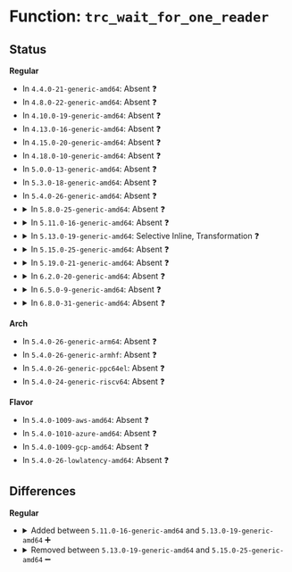 # Function: <code>trc_wait_for_one_reader</code>

## Status
<b>Regular</b>
<ul>
<li>
In <code>4.4.0-21-generic-amd64</code>: Absent ❓
</li>
<li>
In <code>4.8.0-22-generic-amd64</code>: Absent ❓
</li>
<li>
In <code>4.10.0-19-generic-amd64</code>: Absent ❓
</li>
<li>
In <code>4.13.0-16-generic-amd64</code>: Absent ❓
</li>
<li>
In <code>4.15.0-20-generic-amd64</code>: Absent ❓
</li>
<li>
In <code>4.18.0-10-generic-amd64</code>: Absent ❓
</li>
<li>
In <code>5.0.0-13-generic-amd64</code>: Absent ❓
</li>
<li>
In <code>5.3.0-18-generic-amd64</code>: Absent ❓
</li>
<li>
In <code>5.4.0-26-generic-amd64</code>: Absent ❓
</li>
<li>
<details>
<summary>In <code>5.8.0-25-generic-amd64</code>: Absent ❓</summary>

```json
{
  "name": "trc_wait_for_one_reader",
  "collision_type": "Unique Static",
  "inline_type": "Selective",
  "funcs": [
    {
      "addr": 18446744071580094746,
      "name": "trc_wait_for_one_reader",
      "external": false,
      "loc": "kernel/rcu/tasks.h:877",
      "file": "kernel/rcu/update.c",
      "inline": "not declared, inlined",
      "caller_inline": [
        "kernel/rcu/update.c:check_all_holdout_tasks_trace",
        "kernel/rcu/update.c:rcu_tasks_trace_postscan"
      ],
      "caller_func": [
        "kernel/rcu/update.c:check_all_holdout_tasks_trace",
        "kernel/rcu/update.c:rcu_tasks_trace_postscan"
      ]
    }
  ],
  "symbols": [
    {
      "addr": 18446744071580093984,
      "name": "trc_wait_for_one_reader.part.0",
      "section": ".text",
      "bind": "STB_LOCAL",
      "size": 602
    }
  ]
}
```
</details>
</li>
<li>
<details>
<summary>In <code>5.11.0-16-generic-amd64</code>: Absent ❓</summary>

```json
{
  "name": "trc_wait_for_one_reader",
  "collision_type": "Unique Static",
  "inline_type": "Selective",
  "funcs": [
    {
      "addr": 18446744071580077177,
      "name": "trc_wait_for_one_reader",
      "external": false,
      "loc": "kernel/rcu/tasks.h:893",
      "file": "kernel/rcu/update.c",
      "inline": "not declared, inlined",
      "caller_inline": [
        "kernel/rcu/update.c:check_all_holdout_tasks_trace",
        "kernel/rcu/update.c:rcu_tasks_trace_postscan"
      ],
      "caller_func": [
        "kernel/rcu/update.c:check_all_holdout_tasks_trace",
        "kernel/rcu/update.c:rcu_tasks_trace_postscan"
      ]
    }
  ],
  "symbols": [
    {
      "addr": 18446744071580076432,
      "name": "trc_wait_for_one_reader.part.0",
      "section": ".text",
      "bind": "STB_LOCAL",
      "size": 604
    }
  ]
}
```
</details>
</li>
<li>
<details>
<summary>In <code>5.13.0-19-generic-amd64</code>: Selective Inline, Transformation ❓</summary>

```c
void trc_wait_for_one_reader(struct task_struct * t, struct list_head * bhp)
```

```json
{
  "name": "trc_wait_for_one_reader",
  "collision_type": "Unique Static",
  "inline_type": "Selective",
  "funcs": [
    {
      "addr": 18446744071580077712,
      "name": "trc_wait_for_one_reader",
      "external": false,
      "loc": "kernel/rcu/tasks.h:928",
      "file": "kernel/rcu/update.c",
      "inline": "not declared, inlined",
      "caller_inline": [],
      "caller_func": [
        "kernel/rcu/update.c:check_all_holdout_tasks_trace",
        "kernel/rcu/update.c:rcu_tasks_trace_postscan"
      ]
    }
  ],
  "symbols": [
    {
      "addr": 18446744071580077712,
      "name": "trc_wait_for_one_reader.part.0",
      "section": ".text",
      "bind": "STB_LOCAL",
      "size": 551
    },
    {
      "addr": 18446744071580078272,
      "name": "trc_wait_for_one_reader",
      "section": ".text",
      "bind": "STB_LOCAL",
      "size": 62
    }
  ]
}
```
</details>
</li>
<li>
<details>
<summary>In <code>5.15.0-25-generic-amd64</code>: Absent ❓</summary>

```json
{
  "name": "trc_wait_for_one_reader",
  "collision_type": "Unique Static",
  "inline_type": "Selective",
  "funcs": [
    {
      "addr": 18446744071580213175,
      "name": "trc_wait_for_one_reader",
      "external": false,
      "loc": "kernel/rcu/tasks.h:976",
      "file": "kernel/rcu/update.c",
      "inline": "not declared, inlined",
      "caller_inline": [
        "kernel/rcu/update.c:check_all_holdout_tasks_trace",
        "kernel/rcu/update.c:rcu_tasks_trace_postscan"
      ],
      "caller_func": [
        "kernel/rcu/update.c:check_all_holdout_tasks_trace",
        "kernel/rcu/update.c:rcu_tasks_trace_postscan"
      ]
    }
  ],
  "symbols": [
    {
      "addr": 18446744071580212144,
      "name": "trc_wait_for_one_reader.part.0",
      "section": ".text",
      "bind": "STB_LOCAL",
      "size": 678
    },
    {
      "addr": 18446744071592140743,
      "name": "trc_wait_for_one_reader.part.0.cold",
      "section": ".text",
      "bind": "STB_LOCAL",
      "size": 20
    }
  ]
}
```
</details>
</li>
<li>
<details>
<summary>In <code>5.19.0-21-generic-amd64</code>: Absent ❓</summary>

```json
{
  "name": "trc_wait_for_one_reader",
  "collision_type": "Unique Static",
  "inline_type": "Selective",
  "funcs": [
    {
      "addr": 18446744071580372449,
      "name": "trc_wait_for_one_reader",
      "external": false,
      "loc": "kernel/rcu/tasks.h:1313",
      "file": "kernel/rcu/update.c",
      "inline": "not declared, inlined",
      "caller_inline": [
        "kernel/rcu/update.c:check_all_holdout_tasks_trace",
        "kernel/rcu/update.c:rcu_tasks_trace_postscan"
      ],
      "caller_func": [
        "kernel/rcu/update.c:check_all_holdout_tasks_trace",
        "kernel/rcu/update.c:rcu_tasks_trace_postscan"
      ]
    }
  ],
  "symbols": [
    {
      "addr": 18446744071580371440,
      "name": "trc_wait_for_one_reader.part.0",
      "section": ".text",
      "bind": "STB_LOCAL",
      "size": 733
    },
    {
      "addr": 18446744071593911975,
      "name": "trc_wait_for_one_reader.part.0.cold",
      "section": ".text",
      "bind": "STB_LOCAL",
      "size": 42
    }
  ]
}
```
</details>
</li>
<li>
<details>
<summary>In <code>6.2.0-20-generic-amd64</code>: Absent ❓</summary>

```json
{
  "name": "trc_wait_for_one_reader",
  "collision_type": "Unique Static",
  "inline_type": "Selective",
  "funcs": [
    {
      "addr": 18446744071580595419,
      "name": "trc_wait_for_one_reader",
      "external": false,
      "loc": "kernel/rcu/tasks.h:1425",
      "file": "kernel/rcu/update.c",
      "inline": "not declared, inlined",
      "caller_inline": [
        "kernel/rcu/update.c:check_all_holdout_tasks_trace",
        "kernel/rcu/update.c:rcu_tasks_trace_pregp_step"
      ],
      "caller_func": [
        "kernel/rcu/update.c:check_all_holdout_tasks_trace",
        "kernel/rcu/update.c:rcu_tasks_trace_pregp_step"
      ]
    }
  ],
  "symbols": [
    {
      "addr": 18446744071580594272,
      "name": "trc_wait_for_one_reader.part.0",
      "section": ".text",
      "bind": "STB_LOCAL",
      "size": 742
    },
    {
      "addr": 18446744071595990525,
      "name": "trc_wait_for_one_reader.part.0.cold",
      "section": ".text",
      "bind": "STB_LOCAL",
      "size": 42
    }
  ]
}
```
</details>
</li>
<li>
<details>
<summary>In <code>6.5.0-9-generic-amd64</code>: Absent ❓</summary>

```json
{
  "name": "trc_wait_for_one_reader",
  "collision_type": "Unique Static",
  "inline_type": "Selective",
  "funcs": [
    {
      "addr": 18446744071580668923,
      "name": "trc_wait_for_one_reader",
      "external": false,
      "loc": "kernel/rcu/tasks.h:1462",
      "file": "kernel/rcu/update.c",
      "inline": "not declared, inlined",
      "caller_inline": [
        "kernel/rcu/update.c:check_all_holdout_tasks_trace",
        "kernel/rcu/update.c:rcu_tasks_trace_pregp_step"
      ],
      "caller_func": [
        "kernel/rcu/update.c:check_all_holdout_tasks_trace",
        "kernel/rcu/update.c:rcu_tasks_trace_pregp_step"
      ]
    }
  ],
  "symbols": [
    {
      "addr": 18446744071580667776,
      "name": "trc_wait_for_one_reader.part.0",
      "section": ".text",
      "bind": "STB_LOCAL",
      "size": 742
    },
    {
      "addr": 18446744071596508660,
      "name": "trc_wait_for_one_reader.part.0.cold",
      "section": ".text",
      "bind": "STB_LOCAL",
      "size": 42
    }
  ]
}
```
</details>
</li>
<li>
<details>
<summary>In <code>6.8.0-31-generic-amd64</code>: Absent ❓</summary>

```json
{
  "name": "trc_wait_for_one_reader",
  "collision_type": "Unique Static",
  "inline_type": "Selective",
  "funcs": [
    {
      "addr": 18446744071580736062,
      "name": "trc_wait_for_one_reader",
      "external": false,
      "loc": "kernel/rcu/tasks.h:1578",
      "file": "kernel/rcu/update.c",
      "inline": "not declared, inlined",
      "caller_inline": [
        "kernel/rcu/update.c:check_all_holdout_tasks_trace",
        "kernel/rcu/update.c:rcu_tasks_trace_pregp_step"
      ],
      "caller_func": [
        "kernel/rcu/update.c:check_all_holdout_tasks_trace",
        "kernel/rcu/update.c:rcu_tasks_trace_pregp_step"
      ]
    }
  ],
  "symbols": [
    {
      "addr": 18446744071580734944,
      "name": "trc_wait_for_one_reader.part.0",
      "section": ".text",
      "bind": "STB_LOCAL",
      "size": 742
    },
    {
      "addr": 18446744071597406425,
      "name": "trc_wait_for_one_reader.part.0.cold",
      "section": ".text",
      "bind": "STB_LOCAL",
      "size": 42
    }
  ]
}
```
</details>
</li>
</ul>
<b>Arch</b>
<ul>
<li>
In <code>5.4.0-26-generic-arm64</code>: Absent ❓
</li>
<li>
In <code>5.4.0-26-generic-armhf</code>: Absent ❓
</li>
<li>
In <code>5.4.0-26-generic-ppc64el</code>: Absent ❓
</li>
<li>
In <code>5.4.0-24-generic-riscv64</code>: Absent ❓
</li>
</ul>
<b>Flavor</b>
<ul>
<li>
In <code>5.4.0-1009-aws-amd64</code>: Absent ❓
</li>
<li>
In <code>5.4.0-1010-azure-amd64</code>: Absent ❓
</li>
<li>
In <code>5.4.0-1009-gcp-amd64</code>: Absent ❓
</li>
<li>
In <code>5.4.0-26-lowlatency-amd64</code>: Absent ❓
</li>
</ul>

## Differences
<b>Regular</b>
<ul>
<li>
<details>
<summary>Added between <code>5.11.0-16-generic-amd64</code> and <code>5.13.0-19-generic-amd64</code> ➕</summary>

```c
void trc_wait_for_one_reader(struct task_struct * t, struct list_head * bhp)
```
</details>
</li>
<li>
<details>
<summary>Removed between <code>5.13.0-19-generic-amd64</code> and <code>5.15.0-25-generic-amd64</code> ➖</summary>

```c
void trc_wait_for_one_reader(struct task_struct * t, struct list_head * bhp)
```
</details>
</li>
</ul>
